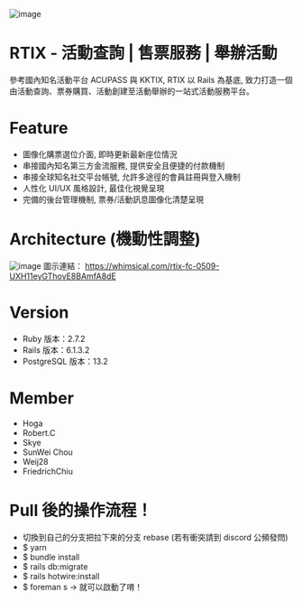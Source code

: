 ![image](https://user-images.githubusercontent.com/75147824/118142867-5c54d400-b43d-11eb-960f-1b75e952b3ac.png)

# RTIX - 活動查詢 | 售票服務 | 舉辦活動

參考國內知名活動平台 ACUPASS 與 KKTIX, RTIX 以 Rails 為基底, 致力打造一個由活動查詢、票券購買、活動創建至活動舉辦的一站式活動服務平台。

# Feature

- 圖像化購票選位介面, 即時更新最新座位情況
- 串接國內知名第三方金流服務, 提供安全且便捷的付款機制
- 串接全球知名社交平台帳號, 允許多途徑的會員註冊與登入機制
- 人性化 UI/UX 風格設計, 最佳化視覺呈現
- 完備的後台管理機制, 票券/活動訊息圖像化清楚呈現

# Architecture (機動性調整)

![image](https://user-images.githubusercontent.com/75147824/118145231-fae23480-b43f-11eb-90e8-b41363d3bbd6.png)
圖示連結： https://whimsical.com/rtix-fc-0509-UXH11eyGThovE8BAmfA8dE

# Version

- Ruby 版本：2.7.2
- Rails 版本：6.1.3.2
- PostgreSQL 版本：13.2

# Member

- Hoga
- Robert.C
- Skye
- SunWei Chou
- Weij28
- FriedrichChiu

# Pull 後的操作流程！

- 切換到自己的分支把拉下來的分支 rebase (若有衝突請到 discord 公頻發問)
- $ yarn
- $ bundle install
- $ rails db:migrate
- $ rails hotwire:install
- $ foreman s -> 就可以啟動了唷！
